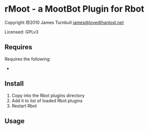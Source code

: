 rMoot - a MootBot Plugin for Rbot
=================================

Copyright @2010 James Turnbull <james@lovedthanlost.net>

Licensed: GPLv3

Requires
--------

Requires the following:

*

Install
-------

1.  Copy into the Rbot plugins directory
2.  Add it to list of loaded Rbot plugins
3.  Restart Rbot

Usage
-----

